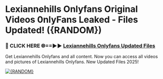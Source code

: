 # Lexiannehills Onlyfans Original Videos 0nlyFans Leaked - Files Updated! ({RANDOM})

<h3>🔴 CLICK HERE 🌐==►► <a href="https://betterlinks.top/A2PfLJ" rel="nofollow">Lexiannehills Onlyfans Updated Files</a></h3>

Get Lexiannehills Onlyfans and all content. Now you can access all videos and pictures of Lexiannehills Onlyfans. New Updated Files 2025!

[![{RANDOM}](https://i.imgur.com/ppqm5kG.gif)](https://betterlinks.top/A2PfLJ)